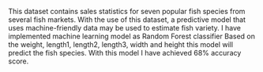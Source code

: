 This dataset contains sales statistics for seven popular fish species from several fish markets. With the use of this dataset, a predictive model that uses machine-friendly data may be used to estimate fish variety.
I have implemented machine learning model as Random Forest classifier
Based on the weight, length1, length2, length3, width and height this model will predict the fish species.
With this model I have achieved 68% accuracy score.


